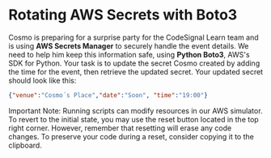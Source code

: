 # Rotating AWS Secrets with Boto3

Cosmo is preparing for a surprise party for the CodeSignal Learn team and is using **AWS Secrets Manager** to securely handle the event details. We need to help him keep this information safe, using **Python Boto3**, AWS's SDK for Python. Your task is to update the secret Cosmo created by adding the time for the event, then retrieve the updated secret. Your updated secret should look like this:

```JSON
{"venue":"Cosmo´s Place","date":"Soon", "time":"19:00"}
```
Important Note: Running scripts can modify resources in our AWS simulator. To revert to the initial state, you may use the reset button located in the top right corner. However, remember that resetting will erase any code changes. To preserve your code during a reset, consider copying it to the clipboard.
